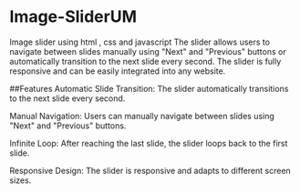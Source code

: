 # Image-SliderUM
Image slider using  html , css and javascript
The slider allows users to navigate between slides manually using "Next" and "Previous" buttons or automatically transition to the next slide every  second. The slider is fully responsive and can be easily integrated into any website.

##Features
Automatic Slide Transition: The slider automatically transitions to the next slide every  second.

Manual Navigation: Users can manually navigate between slides using "Next" and "Previous" buttons.

Infinite Loop: After reaching the last slide, the slider loops back to the first slide.

Responsive Design: The slider is responsive and adapts to different screen sizes.


